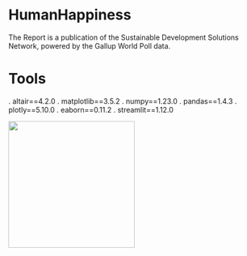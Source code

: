 # HumanHappiness

The Report is a publication of the Sustainable Development Solutions Network, powered by the Gallup World Poll data.

# Tools

. altair==4.2.0
. matplotlib==3.5.2
. numpy==1.23.0
. pandas==1.4.3
. plotly==5.10.0
. eaborn==0.11.2
. streamlit==1.12.0

<img src="https://i.etsystatic.com/5458934/r/il/d92186/1890011416/il_1140xN.1890011416_5hw9.jpg" hright="200" width="250" >


